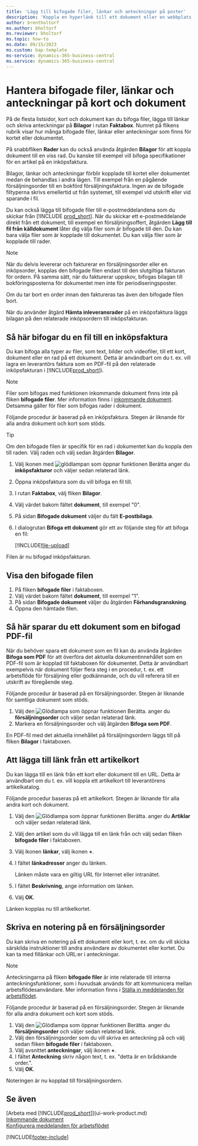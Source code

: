 ```yaml
---
title: 'Lägg till bifogade filer, länkar och anteckningar på poster'
description: 'Koppla en hyperlänk till ett dokument eller en webbplats till en viss post, till exempel en kund eller ett dokument.'
author: brentholtorf
ms.author: bholtorf
ms.reviewer: bholtorf
ms.topic: how-to
ms.date: 09/15/2023
ms.custom: bap-template
ms-service: dynamics-365-business-central
ms.service: dynamics-365-business-central
---
```

# <a name="manage-attachments-links-and-notes-on-cards-and-documents"></a>Hantera bifogade filer, länkar och anteckningar på kort och dokument

På de flesta listsidor, kort och dokument kan du bifoga filer, lägga till länkar och skriva anteckningar på **Bilagor** i rutan **Faktabox**. Numret på flikens rubrik visar hur många bifogade filer, länkar eller anteckningar som finns för kortet eller dokumentet.

På snabbfliken **Rader** kan du också använda åtgärden **Bilagor** för att koppla dokument till en viss rad. Du kanske till exempel vill bifoga specifikationer för en artikel på en inköpsfaktura.

Bilagor, länkar och anteckningar förblir kopplade till kortet eller dokumentet medan de behandlas i andra lägen. Till exempel från en pågående försäljningsorder till en bokförd försäljningsfaktura. Ingen av de bifogade filtyperna skrivs emellertid ut från systemet, till exempel vid utskrift eller vid sparande i fil.

Du kan också lägga till bifogade filer till e-postmeddelandena som du skickar från [!INCLUDE [prod_short](includes/prod_short.md)]. När du skickar ett e-postmeddelande direkt från ett dokument, till exempel en försäljningsoffert, åtgärden **Lägg till fil från källdokument** låter dig välja filer som är bifogade till den. Du kan bara välja filer som är kopplade till dokumentet. Du kan välja filer som är kopplade till rader.

> [!NOTE]
> När du delvis levererar och fakturerar en försäljningsorder eller en inköpsorder, kopplas den bifogade filen endast till den slutgiltiga fakturan för ordern. På samma sätt, när du fakturerar uppskov, bifogas bilagan till bokföringsposterna för dokumentet men inte för periodiseringsposter.
>
> Om du tar bort en order innan den faktureras tas även den bifogade filen bort.
>
> När du använder åtgärd **Hämta inleveransrader** på en inköpsfaktura läggs bilagan på den relaterade inköpsordern till inköpsfakturan.

## <a name="to-attach-a-file-to-a-purchase-invoice"></a>Så här bifogar du en fil till en inköpsfaktura

Du kan bifoga alla typer av filer, som text, bilder och videofiler, till ett kort, dokument eller en rad på ett dokument. Detta är användbart om du t. ex. vill lagra en leverantörs faktura som en PDF-fil på den relaterade inköpsfakturan i [!INCLUDE[prod_short](includes/prod_short.md)]i.

> [!NOTE]
> Filer som bifogas med funktionen inkommande dokument finns inte på fliken **bifogade filer**. Mer information finns i [inkommande dokument](across-income-documents.md). Detsamma gäller för filer som bifogas rader i dokument.

Följande procedur är baserad på en inköpsfaktura. Stegen är liknande för alla andra dokument och kort som stöds.

> [!TIP]
> Om den bifogade filen är specifik för en rad i dokumentet kan du koppla den till raden. Välj raden och välj sedan åtgärden **Bilagor**.

1. Välj ikonen med ![glödlampan som öppnar funktionen Berätta](media/ui-search/search_small.png "Berätta vad du vill göra") anger du **inköpsfakturor** och väljer sedan relaterad länk.
2. Öppna inköpsfaktura som du vill bifoga en fil till.
3. I rutan **Faktabox**, välj fliken **Bilagor**.
4. Välj värdet bakom fältet **dokument**, till exempel "0".
5. På sidan **Bifogade dokument** väljer du fält **E-postbilaga**.
6. I dialogrutan **Bifoga ett dokument** gör ett av följande steg för att bifoga en fil:

   [!INCLUDE[file-upload](includes/file-upload.md)]

Filen är nu bifogad inköpsfakturan.

## <a name="to-view-an-attached-file"></a>Visa den bifogade filen

1. På fliken **bifogade filer** i faktaboxen.
2. Välj värdet bakom fältet **dokument**, till exempel "1".
3. På sidan **Bifogade dokument** väljer du åtgärden **Förhandsgranskning**.
4. Öppna den hämtade filen.

## <a name="to-save-a-document-as-a-pdf-attachment"></a>Så här sparar du ett dokument som en bifogad PDF-fil

När du behöver spara ett dokument som en fil kan du använda åtgärden **Bifoga som PDF** för att överföra det aktuella dokumentinnehållet som en PDF-fil som är kopplad till faktaboxen för dokumentet. Detta är användbart exempelvis när dokument följer flera steg i en procedur, t. ex. ett arbetsflöde för försäljning eller godkännande, och du vill referera till en utskrift av föregående steg.

Följande procedur är baserad på en försäljningsorder. Stegen är liknande för samtliga dokument som stöds.

1. Välj den ![Glödlampa som öppnar funktionen Berätta.](media/ui-search/search_small.png "Berätta vad du vill göra") anger du **försäljningsorder** och väljer sedan relaterad länk.
2. Markera en försäljningsorder och välj åtgärden **Bifoga som PDF**.

En PDF-fil med det aktuella innehållet på försäljningsordern läggs till på fliken **Bilagor** i faktaboxen.

## <a name="to-add-a-link-from-an-item-card"></a>Att lägga till länk från ett artikelkort

Du kan lägga till en länk från ett kort eller dokument till en URL. Detta är användbart om du t. ex. vill koppla ett artikelkort till leverantörens artikelkatalog.

Följande procedur baseras på ett artikelkort. Stegen är liknande för alla andra kort och dokument.

1. Välj den ![Glödlampa som öppnar funktionen Berätta.](media/ui-search/search_small.png "Berätta vad du vill göra") anger du **Artiklar** och väljer sedan relaterad länk.
2. Välj den artikel som du vill lägga till en länk från och välj sedan fliken **bifogade filer** i faktaboxen.
3. Välj ikonen **länkar**, välj ikonen **+**.
4. I fältet **länkadresser** anger du länken.

    Länken måste vara en giltig URL för Internet eller intranätet.

5. I fältet **Beskrivning**, ange information om länken.  
6. Välj **OK**.

Länken kopplas nu till artikelkortet.  

## <a name="to-write-a-note-on-a-sales-order"></a>Skriva en notering på en försäljningsorder

Du kan skriva en notering på ett dokument eller kort, t. ex. om du vill skicka särskilda instruktioner till andra användare av dokumentet eller kortet. Du kan ta med fillänkar och URL:er i anteckningar.

> [!NOTE]
> Anteckningarna på fliken **bifogade filer** är inte relaterade till interna anteckningsfunktioner, som i huvudsak används för att kommunicera mellan arbetsflödesanvändare. Mer information finns i [Ställa in meddelanden för arbetsflödet](across-setting-up-workflow-notifications.md).

Följande procedur är baserad på en försäljningsorder. Stegen är liknande för alla andra dokument och kort som stöds.

1. Välj den ![Glödlampa som öppnar funktionen Berätta.](media/ui-search/search_small.png "Berätta vad du vill göra") anger du **försäljningsorder** och väljer sedan relaterad länk.
2. Välj den försäljningsorder som du vill skriva en anteckning på och välj sedan fliken **bifogade filer** i faktaboxen.
3. Välj avsnittet **anteckningar**, välj ikonen **+**.
4. I fältet **Anteckning** skriv någon text, t. ex. "detta är en brådskande order.".
5. Välj **OK**.

Noteringen är nu kopplad till försäljningsordern.

## <a name="see-also"></a>Se även
[Arbeta med [!INCLUDE[prod_short](includes/prod_short.md)]](ui-work-product.md)  
[Inkommande dokument](across-income-documents.md)  
[Konfigurera meddelanden för arbetsflödet](across-setting-up-workflow-notifications.md)  


[!INCLUDE[footer-include](includes/footer-banner.md)]
